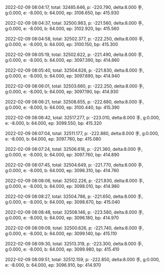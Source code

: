 2022-02-09 08:04:17, total: 32485.646, p: -220.790, delta:8.000 手, g:0.000, e: -8.000, b: 64.000, ep: 3106.650, bp: 415.930

2022-02-09 08:04:37, total: 32500.983, p: -221.560, delta:8.000 手, g:0.000, e: -8.000, b: 64.000, ep: 3102.920, bp: 415.560

2022-02-09 08:04:58, total: 32502.377, p: -222.250, delta:8.000 手, g:0.000, e: -8.000, b: 64.000, ep: 3100.150, bp: 415.300

2022-02-09 08:05:19, total: 32502.622, p: -221.490, delta:8.000 手, g:0.000, e: -8.000, b: 64.000, ep: 3097.390, bp: 414.860

2022-02-09 08:05:40, total: 32504.626, p: -221.830, delta:8.000 手, g:0.000, e: -8.000, b: 64.000, ep: 3097.690, bp: 414.940

2022-02-09 08:06:01, total: 32503.660, p: -222.250, delta:8.000 手, g:0.000, e: -8.000, b: 64.000, ep: 3097.190, bp: 414.930

2022-02-09 08:06:21, total: 32508.655, p: -222.680, delta:8.000 手, g:0.000, e: -8.000, b: 64.000, ep: 3100.440, bp: 415.390

2022-02-09 08:06:42, total: 32517.277, p: -223.010, delta:8.000 手, g:0.000, e: -8.000, b: 64.000, ep: 3099.550, bp: 415.320

2022-02-09 08:07:04, total: 32511.177, p: -222.880, delta:8.000 手, g:0.000, e: -8.000, b: 64.000, ep: 3097.760, bp: 415.080

2022-02-09 08:07:24, total: 32506.618, p: -221.360, delta:8.000 手, g:0.000, e: -8.000, b: 64.000, ep: 3097.760, bp: 414.890

2022-02-09 08:07:45, total: 32504.649, p: -221.770, delta:8.000 手, g:0.000, e: -8.000, b: 64.000, ep: 3096.310, bp: 414.760

2022-02-09 08:08:06, total: 32502.226, p: -221.830, delta:8.000 手, g:0.000, e: -8.000, b: 64.000, ep: 3098.010, bp: 414.980

2022-02-09 08:08:27, total: 32504.786, p: -221.650, delta:8.000 手, g:0.000, e: -8.000, b: 64.000, ep: 3098.670, bp: 415.040

2022-02-09 08:08:48, total: 32508.146, p: -223.580, delta:8.000 手, g:0.000, e: -8.000, b: 64.000, ep: 3096.180, bp: 414.970

2022-02-09 08:09:09, total: 32500.626, p: -221.740, delta:8.000 手, g:0.000, e: -8.000, b: 64.000, ep: 3099.140, bp: 415.110

2022-02-09 08:09:30, total: 32513.319, p: -223.300, delta:8.000 手, g:0.000, e: -8.000, b: 64.000, ep: 3099.980, bp: 415.410

2022-02-09 08:09:51, total: 32512.159, p: -222.850, delta:8.000 手, g:0.000, e: -8.000, b: 64.000, ep: 3096.910, bp: 414.970